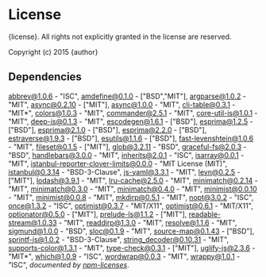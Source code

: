 # License

{license}. All rights not explicitly granted in the license are reserved.

Copyright (c) 2015 {author}

## Dependencies
[abbrev@1.0.6](&quot;git+ssh://git@github.com/isaacs/abbrev-js&quot;) - &quot;ISC&quot;, [amdefine@0.1.0](&quot;https://github.com/jrburke/amdefine&quot;) - [&quot;BSD&quot;,&quot;MIT&quot;], [argparse@1.0.2](&quot;https://github.com/nodeca/argparse&quot;) - &quot;MIT&quot;, [async@0.2.10](&quot;https://github.com/caolan/async&quot;) - [&quot;MIT&quot;], [async@1.0.0](&quot;git+https://github.com/caolan/async&quot;) - &quot;MIT&quot;, [cli-table@0.3.1](&quot;https://github.com/Automattic/cli-table&quot;) - &quot;MIT*&quot;, [colors@1.0.3](&quot;http://github.com/Marak/colors.js&quot;) - &quot;MIT&quot;, [commander@2.5.1](&quot;https://github.com/tj/commander.js&quot;) - &quot;MIT&quot;, [core-util-is@1.0.1](&quot;https://github.com/isaacs/core-util-is&quot;) - &quot;MIT&quot;, [deep-is@0.1.3](&quot;http://github.com/thlorenz/deep-is&quot;) - &quot;MIT&quot;, [escodegen@1.6.1](&quot;http://github.com/estools/escodegen&quot;) - [&quot;BSD&quot;], [esprima@1.2.5](&quot;http://github.com/ariya/esprima&quot;) - [&quot;BSD&quot;], [esprima@2.1.0](&quot;https://github.com/jquery/esprima&quot;) - [&quot;BSD&quot;], [esprima@2.2.0](&quot;https://github.com/jquery/esprima&quot;) - [&quot;BSD&quot;], [estraverse@1.9.3](&quot;http://github.com/estools/estraverse&quot;) - [&quot;BSD&quot;], [esutils@1.1.6](&quot;http://github.com/Constellation/esutils&quot;) - [&quot;BSD&quot;], [fast-levenshtein@1.0.6](&quot;https://github.com/hiddentao/fast-levenshtein&quot;) - &quot;MIT&quot;, [fileset@0.1.5](&quot;https://github.com/mklabs/node-fileset&quot;) - [&quot;MIT&quot;], [glob@3.2.11](&quot;https://github.com/isaacs/node-glob&quot;) - &quot;BSD&quot;, [graceful-fs@2.0.3](&quot;https://github.com/isaacs/node-graceful-fs&quot;) - &quot;BSD&quot;, [handlebars@3.0.0](&quot;https://github.com/wycats/handlebars.js&quot;) - &quot;MIT&quot;, [inherits@2.0.1](&quot;https://github.com/isaacs/inherits&quot;) - &quot;ISC&quot;, [isarray@0.0.1](&quot;https://github.com/juliangruber/isarray&quot;) - &quot;MIT&quot;, [istanbul-reporter-clover-limits@0.0.0](&quot;https://github.com/Cellarise/istanbul-reporter-clover-limits&quot;) - &quot;MIT License (MIT)&quot;, [istanbul@0.3.14](&quot;https://github.com/gotwarlost/istanbul&quot;) - &quot;BSD-3-Clause&quot;, [js-yaml@3.3.1](&quot;https://github.com/nodeca/js-yaml&quot;) - &quot;MIT&quot;, [levn@0.2.5](&quot;https://github.com/gkz/levn&quot;) - [&quot;MIT&quot;], [lodash@3.9.1](&quot;git+https://github.com/lodash/lodash&quot;) - &quot;MIT&quot;, [lru-cache@2.5.0](&quot;https://github.com/isaacs/node-lru-cache&quot;) - &quot;MIT&quot;, [minimatch@0.2.14](&quot;https://github.com/isaacs/minimatch&quot;) - &quot;MIT&quot;, [minimatch@0.3.0](&quot;https://github.com/isaacs/minimatch&quot;) - &quot;MIT&quot;, [minimatch@0.4.0](&quot;https://github.com/isaacs/minimatch&quot;) - &quot;MIT&quot;, [minimist@0.0.10](&quot;https://github.com/substack/minimist&quot;) - &quot;MIT&quot;, [minimist@0.0.8](&quot;https://github.com/substack/minimist&quot;) - &quot;MIT&quot;, [mkdirp@0.5.1](&quot;git+https://github.com/substack/node-mkdirp&quot;) - &quot;MIT&quot;, [nopt@3.0.2](&quot;git+ssh://git@github.com/isaacs/nopt&quot;) - &quot;ISC&quot;, [once@1.3.2](&quot;https://github.com/isaacs/once&quot;) - &quot;ISC&quot;, [optimist@0.3.7](&quot;http://github.com/substack/node-optimist&quot;) - &quot;MIT/X11&quot;, [optimist@0.6.1](&quot;http://github.com/substack/node-optimist&quot;) - &quot;MIT/X11&quot;, [optionator@0.5.0](&quot;https://github.com/gkz/optionator&quot;) - [&quot;MIT&quot;], [prelude-ls@1.1.2](&quot;https://github.com/gkz/prelude-ls&quot;) - [&quot;MIT&quot;], [readable-stream@1.0.33](&quot;https://github.com/isaacs/readable-stream&quot;) - &quot;MIT&quot;, [readdirp@1.3.0](&quot;https://github.com/thlorenz/readdirp&quot;) - &quot;MIT&quot;, [resolve@1.1.6](&quot;https://github.com/substack/node-resolve&quot;) - &quot;MIT&quot;, [sigmund@1.0.0](&quot;https://github.com/isaacs/sigmund&quot;) - &quot;BSD&quot;, [sloc@0.1.9](&quot;https://github.com/flosse/sloc&quot;) - &quot;MIT&quot;, [source-map@0.1.43](&quot;http://github.com/mozilla/source-map&quot;) - [&quot;BSD&quot;], [sprintf-js@1.0.2](&quot;https://github.com/alexei/sprintf.js&quot;) - &quot;BSD-3-Clause&quot;, [string_decoder@0.10.31](&quot;https://github.com/rvagg/string_decoder&quot;) - &quot;MIT&quot;, [supports-color@1.3.1](&quot;https://github.com/sindresorhus/supports-color&quot;) - &quot;MIT&quot;, [type-check@0.3.1](&quot;https://github.com/gkz/type-check&quot;) - [&quot;MIT&quot;], [uglify-js@2.3.6](&quot;https://github.com/mishoo/UglifyJS2&quot;) - &quot;MIT*&quot;, [which@1.0.9](&quot;https://github.com/isaacs/node-which&quot;) - &quot;ISC&quot;, [wordwrap@0.0.3](&quot;https://github.com/substack/node-wordwrap&quot;) - &quot;MIT&quot;, [wrappy@1.0.1](&quot;https://github.com/npm/wrappy&quot;) - &quot;ISC&quot;, 
*documented by [npm-licenses](http://github.com/AceMetrix/npm-license.git)*.